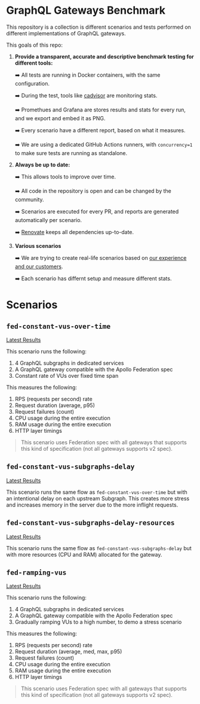 # GraphQL Gateways Benchmark

This repository is a collection is different scenarios and tests performed on different implementations of GraphQL gateways. 

This goals of this repo:

1. **Provide a transparent, accurate and descriptive benchmark testing for different tools:**

    ➡️ All tests are running in Docker containers, with the same configuration.

    ➡️ During the test, tools like [cadvisor](https://github.com/google/cadvisor) are monitoring stats.

    ➡️ Promethues and Grafana are stores results and stats for every run, and we export and embed it as PNG.

    ➡️ Every scenario have a different report, based on what it measures.

    ➡️ We are using a dedicated GitHub Actions runners, with `concurrency=1` to make sure tests are running as standalone. 

2. **Always be up to date:**

    ➡️ This allows tools to improve over time.

    ➡️ All code in the repository is open and can be changed by the community. 

    ➡️ Scenarios are executed for every PR, and reports are generated automatically per scenario.

    ➡️ [Renovate](https://github.com/renovatebot/renovate) keeps all dependencies up-to-date.

3. **Various scenarios**

    ➡️ We are trying to create real-life scenarios based on [our experience and our customers](https://the-guild.dev). 

    ➡️ Each scenario has differnt setup and measure different stats.

# Scenarios

## `fed-constant-vus-over-time`

[Latest Results](./federation/scenarios/constant-vus-over-time/README.md)

This scenario runs the following:

1. 4 GraphQL subgraphs in dedicated services 
2. A GraphQL gateway compatible with the Apollo Federation spec
3. Constant rate of VUs over fixed time span

This measures the following:

1. RPS (requests per second) rate 
2. Request duration (average, p95)
3. Request failures (count)
4. CPU usage during the entire execution
5. RAM usage during the entire execution
6. HTTP layer timings

> This scenario uses Federation spec with all gateways that supports this kind of specification (not all gateways supports v2 spec).

## `fed-constant-vus-subgraphs-delay`

[Latest Results](./federation/scenarios/constant-vus-subgraphs-delay/README.md)

This scenario runs the same flow as `fed-constant-vus-over-time` but with an intentional delay on each upstream Subgraph. This creates more stress and increases memory in the server due to the more inflight requests. 

## `fed-constant-vus-subgraphs-delay-resources`

[Latest Results](./federation/scenarios/constant-vus-subgraphs-delay-resources/README.md)

This scenario runs the same flow as `fed-constant-vus-subgraphs-delay` but with more resources (CPU and RAM) allocated for the gateway.

## `fed-ramping-vus`

[Latest Results](./federation/scenarios/ramping-vus/README.md)

This scenario runs the following:

1. 4 GraphQL subgraphs in dedicated services 
2. A GraphQL gateway compatible with the Apollo Federation spec
3. Gradually ramping VUs to a high number, to demo a stress scenario

This measures the following:
1. RPS (requests per second) rate 
2. Request duration (average, med, max, p95)
3. Request failures (count)
4. CPU usage during the entire execution
5. RAM usage during the entire execution
6. HTTP layer timings

> This scenario uses Federation spec with all gateways that supports this kind of specification (not all gateways supports v2 spec).
